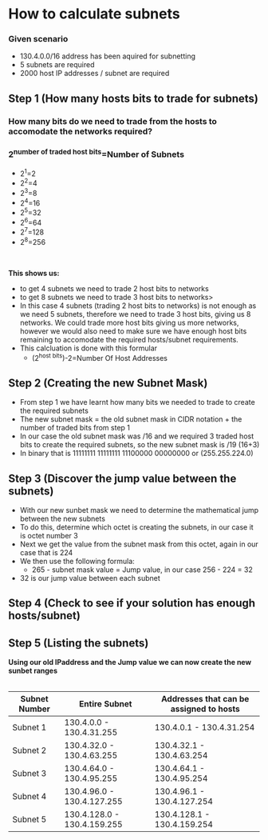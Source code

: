# How to calculate subnets 
### Given scenario

- 130.4.0.0/16 address has been aquired for subnetting
- 5 subnets are required
- 2000 host IP addresses / subnet are required

## Step 1 (How many hosts bits to trade for subnets)

### How many bits do we need to trade from the hosts to accomodate the networks required?

### 2<sup>number of traded host bits</sup>=Number of Subnets
- 2<sup>1</sup>=2
- 2<sup>2</sup>=4
- 2<sup>3</sup>=8
- 2<sup>4</sup>=16
- 2<sup>5</sup>=32
- 2<sup>6</sup>=64
- 2<sup>7</sup>=128
- 2<sup>8</sup>=256
<br>

**This shows us:**

- to get 4 subnets we need to trade 2 host bits to networks
- to get 8 subnets we need to trade 3 host bits to networks> 
- In this case 4 subnets (trading 2 host bits to networks) is not enough as we need 5 subnets, therefore we need to trade 3 host bits, giving us 8 networks. We could trade more host bits giving us more networks, however we would also need to make sure we have enough host bits remaining to accomodate the required hosts/subnet requirements. 
- This calcluation is done with this formular
  - (2<sup>host bits</sup>)-2=Number Of Host Addresses 
## Step 2 (Creating the new Subnet Mask)
- From step 1 we have learnt how many bits we needed to trade to create the required subnets
- The new subnet mask = the old subnet mask in CIDR notation + the number of traded bits from step 1
- In our case the old subnet mask was /16 and we required 3 traded host bits to create the required subnets, so the new subnet mask is /19 (16+3)
- In binary that is 11111111 11111111 11100000 00000000 or (255.255.224.0)
## Step 3 (Discover the jump value between the subnets)
- With our new sunbet mask we need to determine the mathematical jump between the new subnets
- To do this, determine which octet is creating the subnets, in our case it is octet number 3 
- Next we get the value from the subnet mask from this octet, again in our case that is 224
- We then use the following formula:
  - 265 - subnet mask value = Jump value, in our case 256 - 224 = 32
- 32 is our jump value between each subnet
## Step 4 (Check to see if your solution has enough hosts/subnet)

## Step 5 (Listing the subnets)
**Using our old IPaddress and the Jump value we can now create the new sunbet ranges**<br><br>

Subnet Number | Entire Subnet | Addresses that can be assigned to hosts
---|---|---
Subnet 1 | 130.4.0.0 - 130.4.31.255 | 130.4.0.1 - 130.4.31.254
Subnet 2 | 130.4.32.0 - 130.4.63.255 | 130.4.32.1 - 130.4.63.254
Subnet 3 | 130.4.64.0 - 130.4.95.255 | 130.4.64.1 - 130.4.95.254 
Subnet 4 | 130.4.96.0 - 130.4.127.255 | 130.4.96.1 - 130.4.127.254
Subnet 5 | 130.4.128.0 - 130.4.159.255 | 130.4.128.1 - 130.4.159.254


